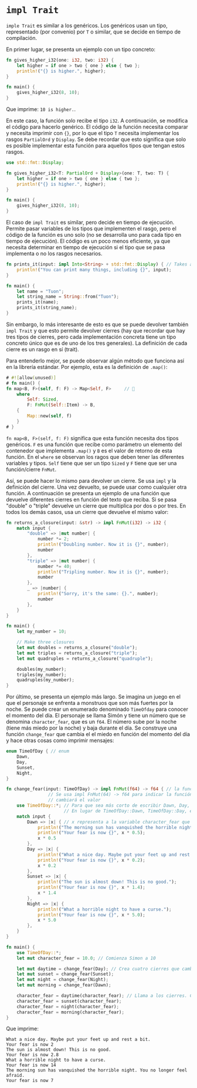 # `impl Trait`

`imple Trait` es similar a los genéricos. Los genéricos usan un tipo, representado (por convenio) por `T` o similar, que se decide en tiempo de compilación.

En primer lugar, se presenta un ejemplo con un tipo concreto:

```rust
fn gives_higher_i32(one: i32, two: i32) {
    let higher = if one > two { one } else { two };
    println!("{} is higher.", higher);
}

fn main() {
    gives_higher_i32(8, 10);
}
```

Que imprime: `10 is higher.`.

En este caso, la función solo recibe el tipo `i32`. A continuación, se modifica el código para hacerlo genérico. El código de la función necesita comparar y necesita imprimir con `{}`, por lo que el tipo `T` necesita implementar los rasgos `PartialOrd` y `Display`. Se debe recordar que esto significa que solo es posible implementar esta función para aquellos tipos que tengan estos rasgos.

```rust
use std::fmt::Display;

fn gives_higher_i32<T: PartialOrd + Display>(one: T, two: T) {
    let higher = if one > two { one } else { two };
    println!("{} is higher.", higher);
}

fn main() {
    gives_higher_i32(8, 10);
}
```

El caso de `impl Trait` es similar, pero decide en tiempo de ejecución. Permite pasar variables de los tipos que implementen el rasgo, pero el código de la función es uno solo (no se desarrolla uno para cada tipo en tiempo de ejecución). El código es un poco menos eficiente, ya que necesita determinar en tiempo de ejecución si el tipo que se pasa implementa o no los rasgos necesarios.

```rust
fn prints_it(input: impl Into<String> + std::fmt::Display) { // Takes anything that can turn into a String and has Display
    println!("You can print many things, including {}", input);
}

fn main() {
    let name = "Tuon";
    let string_name = String::from("Tuon");
    prints_it(name);
    prints_it(string_name);
}
```

Sin embargo, lo más interesante de esto es que se puede devolver también `impl Trait` y que esto permite devolver cierres (hay que recordar que hay tres tipos de cierres, pero cada implementación concreta tiene un tipo concreto único que es de uno de los tres generales). La definición de cada cierre es un rasgo en sí (trait).

Para entenderlo mejor, se puede observar algún método que funciona así en la librería estándar. Por ejemplo, esta es la definición de `.map()`:

```rust
# #![allow(unused)]
# fn main() {
fn map<B, F>(self, f: F) -> Map<Self, F>     // 🚧
    where
        Self: Sized,
        F: FnMut(Self::Item) -> B,
    {
        Map::new(self, f)
    }
# }
```

`fn map<B, F>(self, f: F)` significa que esta función necesita dos tipos genéricos. `F` es una función que recibe como parámetro un elemento del contenedor que implementa `.map()` y `B` es el valor de retorno de esta función. En el `where` se observan los ragos que deben tener las diferentes variables y tipos. `Self` tiene que ser un tipo `Sized` y `F` tiene que ser una función/cierre `FnMut`.

Así, se puede hacer lo mismo para devolver un cierre. Se usa `impl` y la definición del cierre. Una vez devuelto, se puede usar como cualquier otra función. A continuación se presenta un ejemplo de una función que devuelve diferentes cierres en función del texto que reciba. Si se pasa "double" o "triple" devuelve un cierre que multiplica por dos o por tres. En todos los demás casos, usa un cierre que devuelve el mismo valor:

```rust
fn returns_a_closure(input: &str) -> impl FnMut(i32) -> i32 {
    match input {
        "double" => |mut number| {
            number *= 2;
            println!("Doubling number. Now it is {}", number);
            number
        },
        "triple" => |mut number| {
            number *= 40;
            println!("Tripling number. Now it is {}", number);
            number
        },
        _ => |number| {
            println!("Sorry, it's the same: {}.", number);
            number
        },
    }
}

fn main() {
    let my_number = 10;

    // Make three closures
    let mut doubles = returns_a_closure("double");
    let mut triples = returns_a_closure("triple");
    let mut quadruples = returns_a_closure("quadruple");

    doubles(my_number);
    triples(my_number);
    quadruples(my_number);
}
```

Por último, se presenta un ejemplo más largo. Se imagina un juego en el que el personaje se enfrenta a monstruos que son más fuertes por la noche. Se puede crear un enumerado denominado `TimeOfday` para conocer el momento del día. El personaje se llama Simón y tiene un número que se denomina `character_fear`, que es un `f64`. El número sube por la noche (tiene más miedo por la noche) y baja durante el día. Se construye una función `change_fear` que cambia el el miedo en función del momento del día y hace otras cosas como imprimir mensajes:

```rust
enum TimeOfDay { // enum
    Dawn,
    Day,
    Sunset,
    Night,
}

fn change_fear(input: TimeOfDay) -> impl FnMut(f64) -> f64 { // la función recibe TimeOfDay. Devuelve un closure.
                // Se usa impl FnMut(64) -> f64 para indicar la función que
                // cambiará el valor
    use TimeOfDay::*; // Para que sea más corto de escribir Dawn, Day, Sunset, Night
                      // En lugar de TimeOfDay::Dawn, TimeOfDay::Day, etc.
    match input {
        Dawn => |x| { // x representa a la variable character_fear que se pasará después
            println!("The morning sun has vanquished the horrible night. You no longer feel afraid.");
            println!("Your fear is now {}", x * 0.5);
            x * 0.5
        },
        Day => |x| {
            println!("What a nice day. Maybe put your feet up and rest a bit.");
            println!("Your fear is now {}", x * 0.2);
            x * 0.2
        },
        Sunset => |x| {
            println!("The sun is almost down! This is no good.");
            println!("Your fear is now {}", x * 1.4);
            x * 1.4
        },
        Night => |x| {
            println!("What a horrible night to have a curse.");
            println!("Your fear is now {}", x * 5.0);
            x * 5.0
        },
    }
}

fn main() {
    use TimeOfDay::*;
    let mut character_fear = 10.0; // Comienza Simon a 10

    let mut daytime = change_fear(Day); // Crea cuatro cierres que cambian el nivel de miedo de Simon.
    let mut sunset = change_fear(Sunset);
    let mut night = change_fear(Night);
    let mut morning = change_fear(Dawn);

    character_fear = daytime(character_fear); // Llama a los cierres. Cambian el miedo y escriben un mensaje
    character_fear = sunset(character_fear);
    character_fear = night(character_fear);
    character_fear = morning(character_fear);
}
```

Que imprime:

```text
What a nice day. Maybe put your feet up and rest a bit.
Your fear is now 2
The sun is almost down! This is no good.
Your fear is now 2.8
What a horrible night to have a curse.
Your fear is now 14
The morning sun has vanquished the horrible night. You no longer feel afraid.
Your fear is now 7
```
